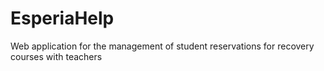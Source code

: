 # EsperiaHelp
Web application for the management of student reservations for recovery courses with teachers
